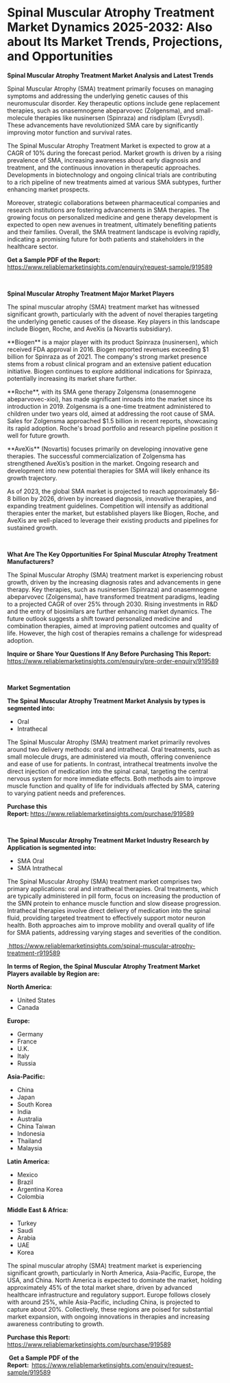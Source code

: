 <p><h1>Spinal Muscular Atrophy Treatment Market Dynamics 2025-2032: Also about Its Market Trends, Projections, and Opportunities</h1></p><p><strong>Spinal Muscular Atrophy Treatment Market Analysis and Latest Trends</strong></p>
<p><p>Spinal Muscular Atrophy (SMA) treatment primarily focuses on managing symptoms and addressing the underlying genetic causes of this neuromuscular disorder. Key therapeutic options include gene replacement therapies, such as onasemnogene abeparvovec (Zolgensma), and small-molecule therapies like nusinersen (Spinraza) and risdiplam (Evrysdi). These advancements have revolutionized SMA care by significantly improving motor function and survival rates. </p><p>The Spinal Muscular Atrophy Treatment Market is expected to grow at a CAGR of 10% during the forecast period. Market growth is driven by a rising prevalence of SMA, increasing awareness about early diagnosis and treatment, and the continuous innovation in therapeutic approaches. Developments in biotechnology and ongoing clinical trials are contributing to a rich pipeline of new treatments aimed at various SMA subtypes, further enhancing market prospects. </p><p>Moreover, strategic collaborations between pharmaceutical companies and research institutions are fostering advancements in SMA therapies. The growing focus on personalized medicine and gene therapy development is expected to open new avenues in treatment, ultimately benefiting patients and their families. Overall, the SMA treatment landscape is evolving rapidly, indicating a promising future for both patients and stakeholders in the healthcare sector.</p></p>
<p><strong>Get a Sample PDF of the Report:&nbsp;</strong> <a href="https://www.reliablemarketinsights.com/enquiry/request-sample/919589?utm_campaign=3062&utm_medium=2&utm_source=Github&utm_content=ia&utm_term=18042025&utm_id=spinal-muscular-atrophy-treatment">https://www.reliablemarketinsights.com/enquiry/request-sample/919589</a></p>
<p>&nbsp;</p>
<p><strong>Spinal Muscular Atrophy Treatment Major Market Players</strong></p>
<p><p>The spinal muscular atrophy (SMA) treatment market has witnessed significant growth, particularly with the advent of novel therapies targeting the underlying genetic causes of the disease. Key players in this landscape include Biogen, Roche, and AveXis (a Novartis subsidiary).</p><p>**Biogen** is a major player with its product Spinraza (nusinersen), which received FDA approval in 2016. Biogen reported revenues exceeding $1 billion for Spinraza as of 2021. The company's strong market presence stems from a robust clinical program and an extensive patient education initiative. Biogen continues to explore additional indications for Spinraza, potentially increasing its market share further.</p><p>**Roche**, with its SMA gene therapy Zolgensma (onasemnogene abeparvovec-xioi), has made significant inroads into the market since its introduction in 2019. Zolgensma is a one-time treatment administered to children under two years old, aimed at addressing the root cause of SMA. Sales for Zolgensma approached $1.5 billion in recent reports, showcasing its rapid adoption. Roche's broad portfolio and research pipeline position it well for future growth.</p><p>**AveXis** (Novartis) focuses primarily on developing innovative gene therapies. The successful commercialization of Zolgensma has strengthened AveXis’s position in the market. Ongoing research and development into new potential therapies for SMA will likely enhance its growth trajectory.</p><p>As of 2023, the global SMA market is projected to reach approximately $6-8 billion by 2026, driven by increased diagnosis, innovative therapies, and expanding treatment guidelines. Competition will intensify as additional therapies enter the market, but established players like Biogen, Roche, and AveXis are well-placed to leverage their existing products and pipelines for sustained growth.</p></p>
<p>&nbsp;</p>
<p><strong>What Are The Key Opportunities For Spinal Muscular Atrophy Treatment Manufacturers?</strong></p>
<p><p>The Spinal Muscular Atrophy (SMA) treatment market is experiencing robust growth, driven by the increasing diagnosis rates and advancements in gene therapy. Key therapies, such as nusinersen (Spinraza) and onasemnogene abeparvovec (Zolgensma), have transformed treatment paradigms, leading to a projected CAGR of over 25% through 2030. Rising investments in R&D and the entry of biosimilars are further enhancing market dynamics. The future outlook suggests a shift toward personalized medicine and combination therapies, aimed at improving patient outcomes and quality of life. However, the high cost of therapies remains a challenge for widespread adoption.</p></p>
<p><strong>Inquire or Share Your Questions If Any Before Purchasing This Report:</strong> <a href="https://www.reliablemarketinsights.com/enquiry/pre-order-enquiry/919589?utm_campaign=3062&utm_medium=2&utm_source=Github&utm_content=ia&utm_term=18042025&utm_id=spinal-muscular-atrophy-treatment">https://www.reliablemarketinsights.com/enquiry/pre-order-enquiry/919589</a></p>
<p>&nbsp;</p>
<p><strong>Market Segmentation</strong></p>
<p><strong>The Spinal Muscular Atrophy Treatment Market Analysis by types is segmented into:</strong></p>
<p><ul><li>Oral</li><li>Intrathecal</li></ul></p>
<p><p>The Spinal Muscular Atrophy (SMA) treatment market primarily revolves around two delivery methods: oral and intrathecal. Oral treatments, such as small molecule drugs, are administered via mouth, offering convenience and ease of use for patients. In contrast, intrathecal treatments involve the direct injection of medication into the spinal canal, targeting the central nervous system for more immediate effects. Both methods aim to improve muscle function and quality of life for individuals affected by SMA, catering to varying patient needs and preferences.</p></p>
<p><strong>Purchase this Report:&nbsp;</strong><a href="https://www.reliablemarketinsights.com/purchase/919589?utm_campaign=3062&utm_medium=2&utm_source=Github&utm_content=ia&utm_term=18042025&utm_id=spinal-muscular-atrophy-treatment">https://www.reliablemarketinsights.com/purchase/919589</a></p>
<p>&nbsp;</p>
<p><strong>The Spinal Muscular Atrophy Treatment Market Industry Research by Application is segmented into:</strong></p>
<p><ul><li>SMA Oral</li><li>SMA Intrathecal</li></ul></p>
<p><p>The Spinal Muscular Atrophy (SMA) treatment market comprises two primary applications: oral and intrathecal therapies. Oral treatments, which are typically administered in pill form, focus on increasing the production of the SMN protein to enhance muscle function and slow disease progression. Intrathecal therapies involve direct delivery of medication into the spinal fluid, providing targeted treatment to effectively support motor neuron health. Both approaches aim to improve mobility and overall quality of life for SMA patients, addressing varying stages and severities of the condition.</p></p>
<p><a href="https://www.reliablemarketinsights.com/spinal-muscular-atrophy-treatment-r919589?utm_campaign=3062&utm_medium=2&utm_source=Github&utm_content=ia&utm_term=18042025&utm_id=spinal-muscular-atrophy-treatment">&nbsp;https://www.reliablemarketinsights.com/spinal-muscular-atrophy-treatment-r919589</a></p>
<p><strong>In terms of Region, the Spinal Muscular Atrophy Treatment Market Players available by Region are:</strong></p>
<p>
    <p> <strong> North America: </strong>
        <ul>
            <li>United States</li>
            <li>Canada</li>
        </ul>
        </p> 
    <p> <strong> Europe: </strong>
        <ul>
            <li>Germany</li>
            <li>France</li>
            <li>U.K.</li>
            <li>Italy</li>
            <li>Russia</li>
        </ul>
        </p> 
    <p> <strong> Asia-Pacific: </strong>
        <ul>
            <li>China</li>
            <li>Japan</li>
            <li>South Korea</li>
            <li>India</li>
            <li>Australia</li>
            <li>China Taiwan</li>
            <li>Indonesia</li>
            <li>Thailand</li>
            <li>Malaysia</li>
        </ul>
        </p> 
    <p> <strong> Latin America: </strong>
        <ul>
            <li>Mexico</li>
            <li>Brazil</li>
            <li>Argentina Korea</li>
            <li>Colombia</li>
        </ul>
        </p> 
    <p> <strong> Middle East & Africa: </strong>
        <ul>
            <li>Turkey</li>
            <li>Saudi</li>
            <li>Arabia</li>
            <li>UAE</li>
            <li>Korea</li>
        </ul>
    </p>
    </p>
<p><p>The spinal muscular atrophy (SMA) treatment market is experiencing significant growth, particularly in North America, Asia-Pacific, Europe, the USA, and China. North America is expected to dominate the market, holding approximately 45% of the total market share, driven by advanced healthcare infrastructure and regulatory support. Europe follows closely with around 25%, while Asia-Pacific, including China, is projected to capture about 20%. Collectively, these regions are poised for substantial market expansion, with ongoing innovations in therapies and increasing awareness contributing to growth.</p></p>
<p><strong>Purchase this Report: </strong><a href="https://www.reliablemarketinsights.com/purchase/919589?utm_campaign=3062&utm_medium=2&utm_source=Github&utm_content=ia&utm_term=18042025&utm_id=spinal-muscular-atrophy-treatment">https://www.reliablemarketinsights.com/purchase/919589</a></p>
<p>&nbsp;<strong>Get a Sample PDF of the Report:&nbsp;&nbsp;</strong><a href="https://www.reliablemarketinsights.com/enquiry/request-sample/919589?utm_campaign=3062&utm_medium=2&utm_source=Github&utm_content=ia&utm_term=18042025&utm_id=spinal-muscular-atrophy-treatment">https://www.reliablemarketinsights.com/enquiry/request-sample/919589</a></p>
<p><strong></strong></p>
<p><p></p><p></p><p></p></p>